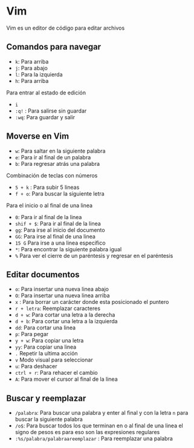 # Vim

Vim es un editor de código para editar archivos 



## Comandos para navegar

* `k`: Para arriba
* `j`: Para abajo
* `l`: Para la izquierda
* `h`: Para arriba 



Para entrar al estado de edición 

* `i`
* `:q!` : Para salirse sin guardar 
* `:wq`: Para guardar y salir 

## Moverse en Vim

* `w`: Para saltar en la siguiente palabra 
* `e`: Para ir al final de un palabra
* `b`: Para regresar atrás una palabra 

Combinación de teclas con números 

* `5 + k` : Para subir 5 lineas 
* `f + o`: Para buscar la siguiente letra 

Para el inicio o al final de una linea 

* `0`: Para ir al final de la linea
* `shif + $`: Para ir al final de la linea 
* `gg`: Para irse al inicio del documento 
* `GG`: Para irse al final de una linea 
* `15 G` Para irse a una linea especifico 
* `*`: Para encontrar la siguiente palabra igual 
* `%` Para ver el cierre de un paréntesis y regresar en el paréntesis 

## Editar documentos

* `o`: Para insertar una nueva linea abajo
* `O`: Para insertar una nueva linea arriba
* `x` : Para borrar un carácter donde esta posicionado el puntero 
* `r + letra`: Reemplazar caracteres 
* `d + w`: Para cortar una letra a la derecha
* `d + b`: Para cortar una letra a la izquierda 
* `dd`: Para cortar una linea 
* `p`: Para pegar 
* `y + w`: Para copiar una letra
* `yy`: Para copiar una linea
* `.` Repetir la ultima acción 
* `v` Modo visual para seleccionar 
* `u`: Para deshacer  
* `ctrl + r`: Para rehacer  el cambio 
* `A`: Para mover el cursor al final de la linea 



## Buscar y reemplazar 

* `/palabra`: Para buscar una palabra y enter al final y con la letra `n` para buscar la siguiente palabra 
* `/o$`: Para buscar todos los que terminan en o   al final de una linea el signo de pesos es para eso son las expresiones regulares 
* `:%s/palabra/palabraareemplazar` : Para reemplazar una palabra 